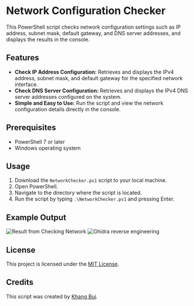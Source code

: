 # Network Configuration Checker

This PowerShell script checks network configuration settings such as IP address, subnet mask, default gateway, and DNS server addresses, and displays the results in the console.

## Features

- **Check IP Address Configuration:** Retrieves and displays the IPv4 address, subnet mask, and default gateway for the specified network interface.
- **Check DNS Server Configuration:** Retrieves and displays the IPv4 DNS server addresses configured on the system.
- **Simple and Easy to Use:** Run the script and view the network configuration details directly in the console.

## Prerequisites

- PowerShell 7 or later
- Windows operating system

## Usage

1. Download the `NetworkChecker.ps1` script to your local machine.
2. Open PowerShell.
3. Navigate to the directory where the script is located.
4. Run the script by typing `.\NetworkChecker.ps1` and pressing Enter.

## Example Output

![Result from Checking Network](https://drive.google.com/uc?export=download&id=1ltd4wwXtrcagWO18f2-fA60uXXGg0iHO)
![Ghidra reverse engineering](https://drive.google.com/file/d/1La0wAYa_W9WSO8sxyv-9EpSCYFCfAw_0/view?usp=drive_link)


## License

This project is licensed under the [MIT License](LICENSE).

## Credits

This script was created by [Khang Bui](https://github.com/BHK0407).
